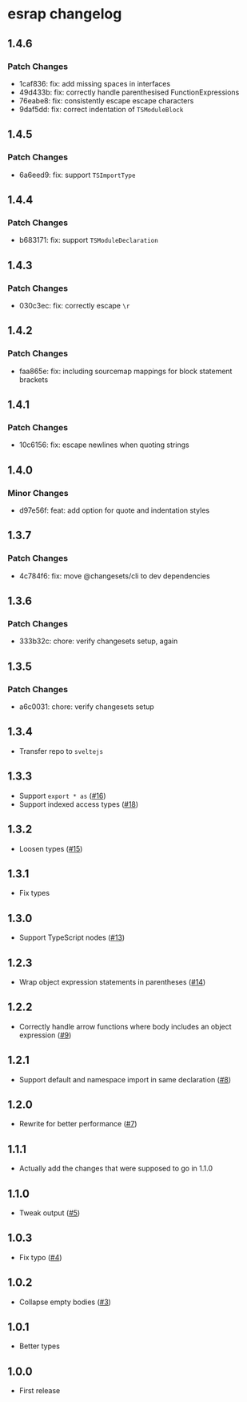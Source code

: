 # esrap changelog

## 1.4.6

### Patch Changes

- 1caf836: fix: add missing spaces in interfaces
- 49d433b: fix: correctly handle parenthesised FunctionExpressions
- 76eabe8: fix: consistently escape escape characters
- 9daf5dd: fix: correct indentation of `TSModuleBlock`

## 1.4.5

### Patch Changes

- 6a6eed9: fix: support `TSImportType`

## 1.4.4

### Patch Changes

- b683171: fix: support `TSModuleDeclaration`

## 1.4.3

### Patch Changes

- 030c3ec: fix: correctly escape `\r`

## 1.4.2

### Patch Changes

- faa865e: fix: including sourcemap mappings for block statement brackets

## 1.4.1

### Patch Changes

- 10c6156: fix: escape newlines when quoting strings

## 1.4.0

### Minor Changes

- d97e56f: feat: add option for quote and indentation styles

## 1.3.7

### Patch Changes

- 4c784f6: fix: move @changesets/cli to dev dependencies

## 1.3.6

### Patch Changes

- 333b32c: chore: verify changesets setup, again

## 1.3.5

### Patch Changes

- a6c0031: chore: verify changesets setup

## 1.3.4

- Transfer repo to `sveltejs`

## 1.3.3

- Support `export * as` ([#16](https://github.com/sveltejs/esrap/pull/16))
- Support indexed access types ([#18](https://github.com/sveltejs/esrap/pull/18))

## 1.3.2

- Loosen types ([#15](https://github.com/sveltejs/esrap/pull/15))

## 1.3.1

- Fix types

## 1.3.0

- Support TypeScript nodes ([#13](https://github.com/sveltejs/esrap/pull/13))

## 1.2.3

- Wrap object expression statements in parentheses ([#14](https://github.com/sveltejs/esrap/pull/14))

## 1.2.2

- Correctly handle arrow functions where body includes an object expression ([#9](https://github.com/sveltejs/esrap/pull/9))

## 1.2.1

- Support default and namespace import in same declaration ([#8](https://github.com/sveltejs/esrap/pull/8))

## 1.2.0

- Rewrite for better performance ([#7](https://github.com/sveltejs/esrap/pull/7))

## 1.1.1

- Actually add the changes that were supposed to go in 1.1.0

## 1.1.0

- Tweak output ([#5](https://github.com/sveltejs/esrap/pull/5))

## 1.0.3

- Fix typo ([#4](https://github.com/sveltejs/esrap/pull/4))

## 1.0.2

- Collapse empty bodies ([#3](https://github.com/sveltejs/esrap/pull/3))

## 1.0.1

- Better types

## 1.0.0

- First release
